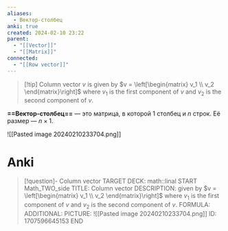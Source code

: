 ```yaml
---
aliases:
  - Вектор-столбец
anki: true
created: 2024-02-10 23:22
parent:
  - "[[Vector]]"
  - "[[Matrix]]"
connected:
  - "[[Row vector]]"
---
```


> [!tip] Column vector $v$ is 
given by $v = \left[\begin{matrix} v_1 \\ v_2 \end{matrix}\right]$ 
where $v_1$ is the first component of $v$ and $v_2$ is the second component of $v$.

**==Вектор-столбец==** — это матрица, в которой $1$ столбец и $n$ строк. Её размер — $n{\times}1$.

![[Pasted image 20240210233704.png]]

# Anki
> [!question]- Column vector
TARGET DECK: math::linal 
START
Math_TWO_side
TITLE: Column vector
DESCRIPTION: given by $v = \left[\begin{matrix} v_1 \\ v_2 \end{matrix}\right]$ 
where $v_1$ is the first component of $v$ and $v_2$ is the second component of $v$.
FORMULA: 
ADDITIONAL:
PICTURE: ![[Pasted image 20240210233704.png]]
ID: 1707596645153
END